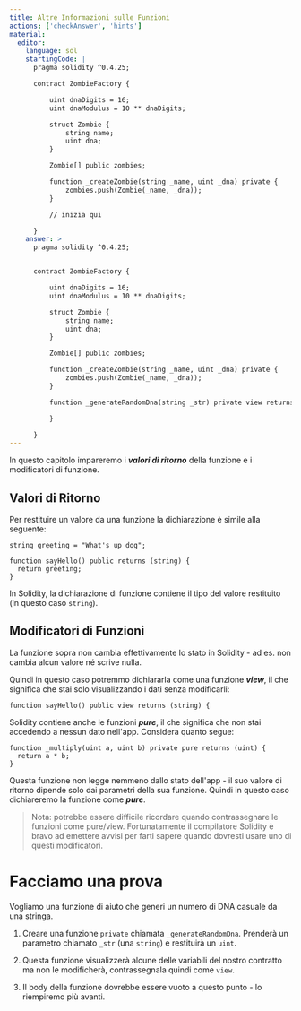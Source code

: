 ```yaml
---
title: Altre Informazioni sulle Funzioni
actions: ['checkAnswer', 'hints']
material:
  editor:
    language: sol
    startingCode: |
      pragma solidity ^0.4.25;

      contract ZombieFactory {

          uint dnaDigits = 16;
          uint dnaModulus = 10 ** dnaDigits;

          struct Zombie {
              string name;
              uint dna;
          }

          Zombie[] public zombies;

          function _createZombie(string _name, uint _dna) private {
              zombies.push(Zombie(_name, _dna));
          }

          // inizia qui

      }
    answer: >
      pragma solidity ^0.4.25;


      contract ZombieFactory {

          uint dnaDigits = 16;
          uint dnaModulus = 10 ** dnaDigits;

          struct Zombie {
              string name;
              uint dna;
          }

          Zombie[] public zombies;

          function _createZombie(string _name, uint _dna) private {
              zombies.push(Zombie(_name, _dna));
          } 

          function _generateRandomDna(string _str) private view returns (uint) {

          }

      }
---
```


In questo capitolo impareremo i ***valori di ritorno*** della funzione e i modificatori di funzione.

## Valori di Ritorno

Per restituire un valore da una funzione la dichiarazione è simile alla seguente:

```
string greeting = "What's up dog";

function sayHello() public returns (string) {
  return greeting;
}
```

In Solidity, la dichiarazione di funzione contiene il tipo del valore restituito (in questo caso `string`).

## Modificatori di Funzioni

La funzione sopra non cambia effettivamente lo stato in Solidity - ad es. non cambia alcun valore né scrive nulla.

Quindi in questo caso potremmo dichiararla come una funzione ***view***, il che significa che stai solo visualizzando i dati senza modificarli:

```
function sayHello() public view returns (string) {
```

Solidity contiene anche le funzioni ***pure***, il che significa che non stai accedendo a nessun dato nell'app. Considera quanto segue:

```
function _multiply(uint a, uint b) private pure returns (uint) {
  return a * b;
}
```

Questa funzione non legge nemmeno dallo stato dell'app - il suo valore di ritorno dipende solo dai parametri della sua funzione. Quindi in questo caso dichiareremo la funzione come ***pure***.

> Nota: potrebbe essere difficile ricordare quando contrassegnare le funzioni come pure/view. Fortunatamente il compilatore Solidity è bravo ad emettere avvisi per farti sapere quando dovresti usare uno di questi modificatori.

# Facciamo una prova

Vogliamo una funzione di aiuto che generi un numero di DNA casuale da una stringa.

1. Creare una funzione `private` chiamata `_generateRandomDna`. Prenderà un parametro chiamato `_str` (una `string`) e restituirà un `uint`.

2. Questa funzione visualizzerà alcune delle variabili del nostro contratto ma non le modificherà, contrassegnala quindi come `view`.

3. Il body della funzione dovrebbe essere vuoto a questo punto - lo riempiremo più avanti.
